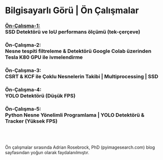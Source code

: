 # Bilgisayarlı Görü | Ön Çalışmalar
### [Ön-Çalışma-1:](work-1) <br>SSD Detektörü ve IoU performans ölçümü (tek-çerçeve)

### Ön-Çalışma-2: <br>Nesne tespiti filtreleme & Detektörü Google Colab üzerinden Tesla K80 GPU ile ivmelendirme

### Ön-Çalışma-3: <br>CSRT & KCF ile Çoklu Nesnelerin Takibi | Multiprocessing | SSD

### Ön-Çalışma-4: <br>YOLO Detektörü (Düşük FPS)

### Ön-Çalışma-5: <br>Python Nesne Yönelimli Programlama | YOLO Detektörü & Tracker (Yüksek FPS)   


<br><br><br>
Ön çalışmalar sırasında Adrian Rosebrock, PhD (pyimagesearch.com) blog sayfasından yoğun olarak faydalanılmıştır.

